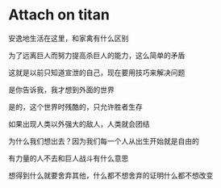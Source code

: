 # Attach on titan

安逸地生活在这里，和家禽有什么区别

为了远离巨人而努力提高杀巨人的能力，这么简单的矛盾

这就是以前只知道宣泄的自己，现在要用技巧来解决问题

是你告诉我，我才想到外面的世界

是的，这个世界时残酷的，只允许胜者生存

如果出现人类以外强大的敌人，人类就会团结

为什么我们想出去？因为我们每一个人从出生开始就是自由的

有力量的人不去和巨人战斗有什么意思

想得到什么就要舍弃其他，什么都不想舍弃的证明什么都不想改变




